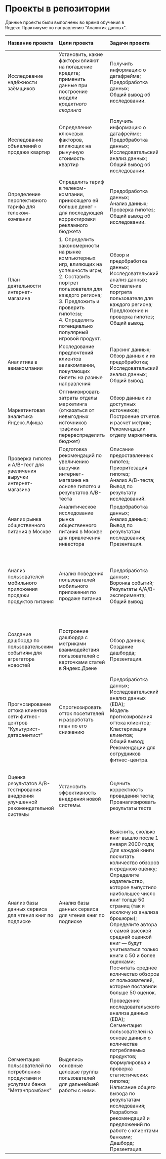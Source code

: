 # Проекты в репозитории
Данные проекты были выполнены во время обучения в Яндекс.Практикуме по направлению "Аналитик данных".

| Название проекта | Цели проекта | Задачи проекта |	Навыки и инструменты | Ссылка |
| :--------------- | :----------- | :------------- | :-------------------- | :----- |
| Исследование надёжности заёмщиков | Установить, какие факторы влияют на погашение кредита; применить данные при построение модели *кредитного скоринга*  | Получить информацию о датафрейме;</br> Предобработка данных;</br> Общий вывод об исследовании. | Python, Pandas, PyMystem3, лемматизация, предобработка данных | [bank_clients][1] |
| Исследование объявлений о продаже квартир | Определение ключевых факторов, влияющих на рынучную стоимость квартир | Получить информацию о датафрейме;</br> Предобработка данных;</br> Исследовательский анализ данных;</br> Общий вывод об исследовании. | Python, Pandas, Numpy, Matplotlib, Datetime, Collection, визуализация данных, исследовательский анализ данных, предобработка данных | [flat_project][2] |
| Определение перспективного тарифа для телеком-компании | Определить тариф в телеком-компании, приносящего ей больше денег - для последующей корректировки рекламного бюджета | Предобработка данных;</br> Анализ данных;</br> Проверка гипотез;</br> Общий вывод об исследовании. | Python, Pandas, Numpy, Matplotlib, Seaborn, Math, Scipy, описательная статистика, проверка статистических гипотез | [telekom_project][3] |
| План деятельности интернет-магазина | 1. Определить закономерности на рынке компьютерных игр, влияющих на успешность игры;</br> 2. Составить портрет пользователя для каждого региона;</br> 3. Предложить и проверить гипотезы;</br> 4. Определить потенциально популярный игровой продукт.</br> | Обзор и предобработка данных;</br> Исследовательский анализ данных;</br> Составление портрета пользователя для каждого региона;</br> Предложение и проверка гипотез;</br> Общий вывод. | Python, Pandas, Numpy, Matplotlib, Seaborn, PyMystem3, Scipy, исследовательский анализ данных, описательная статистика, предобработка данных, проверка статистических гипотез | [game_project][4] |
| Аналитика в авиакомпании | Исследование предпочтений клиентов авиакомпании, покупающих билеты на разные направления | Парсинг данных;</br> Обзор данных и их предобработка;</br> Исследовательский анализ данных;</br> Общий вывод. | Python, Pandas, Numpy, SQL, Requests, BeautifulSoup, Matplotlib, Seaborn, Basemap | [avia_project][5] |
| Маркетинговая аналитика Яндекс.Афиша | Оптимизировать затраты отделы маркетинга (отказаться от невыгодных источников трафика и перераспределить бюджет) | Обзор данных из доступных источников;</br> Построение отчетов и расчет метрик;</br> Рекомендации отделу маркетинга. | Python, Random, DateTime, Math, Pandas, Numpy, Matplotlib, Seaborn, когортный анализ, продуктовые метрики, юнит-экономика | [afisha_project][6] |
| Проверка гипотез и A/B-тест для увеличения выручки интернет-магазина | Подготовка рекомендаций по увеличению выручки интернет-магазина на основе гипотез и результатов A/B-теста | Описание предоставленных гипотез;</br> Приоритезация гипотез;</br> Анализ А/В-теста;</br> Вывод по результату исследований. | Python, Pandas, Numpy, Matplotlib, Seaborn, Scipy, Datetime, A/B-тестирование, проверка статистических гипотез | [ecommerce_project][7] |
| Анализ рынка общественного питания в Москве | Аналитическое исследование рынка общественного питания в Москве для привлечения инвестора | Предобработка данных;</br> Анализ данных;</br> Вывод по результатам исследования;</br> Презентация. | Python, Pandas, Numpy, openpyxl, Warnings, Requests, BytesIO, Plotly, визуализация данных | [cafe_project][8] |
| Анализ пользователей мобильного приложения продажи продуктов питания | Анализ поведения пользователей мобильного приложения по продаже питания | Предобработка данных;</br> Воронка событий;</br> Результаты А/А/В-эксперимента;</br> Общий вывод | Python, Pandas, Numpy, Matplotlib, Plotly, Math, Scipy, A/B-тестирование, визуализация данных, проверка статистических гипотез, продуктовые метрики, событийная аналитика | [mobile_app][9] |
| Создание дашборда по пользовательским событиям для агрегатора новостей | Построение дашборда с метриками взаимодействия пользователей с карточками статей в Яндекс.Дзене | Обзор данных;</br> Создание дашборда;</br> Презентация. | Python, PostgreSQL, SQLAlchemy, Tableau, dash, построение дашбордов, продуктовые метрики | [dzen_dash][10] |
| Прогнозирование оттока клиентов сети фитнес-центров "Культурист-датасаентист" | Cпрогнозировать отток посетителей и разработать план по его снижению | Предобработка данных;</br> Исследовательский анализ данных (EDA);</br> Модель прогнозирования оттока клиентов;</br> Кластеризация клиентов;</br> Общий вывод;</br> Рекомендации для сотрудников фитнес-центра. | Python, Pandas, Math, Numpy, Matplotlib, Seaborn, Scikit-learn, Scipy, классификация, кластеризация, машинное обучение | [gym_project][11] |
| Оценка результатов A/B-тестирования внедрения улучшенной рекомендательной системы | Установить эффективность внедрения новой системы. | Оценить корректность проведения теста;</br> Проанализировать результаты теста | Python, Pandas, Numpy, Matplotlib, Seaborn, Plotly, Scipy, A/B-тестирование, проверка статистических гипотез, событийная аналитика | [ab_project][12] |
| Анализ базы данных сервиса для чтения книг по подписке | Анализ базы данных сервиса для чтения книг по подписке | Выяснить, сколько книг вышло после 1 января 2000 года;</br> Для каждой книги посчитать количество обзоров и среднюю оценку;</br> Определите издательство, которое выпустило наибольшее число книг толще 50 страниц (так я исключу из анализа брошюры);</br> Определите автора с самой высокой средней оценкой книг — будут учитываться только книги с 50 и более оценками;</br> Посчитать среднее количество обзоров от пользователей, которые поставили больше 50 оценок.| Python, Pandas, PostgreSQL, SQLAlchemy | [books_sql][13] |
| Сегментация пользователей по потреблению продуктами и услугами банка "Метанпромбанк" |  Выделись основные целевые группы пользователей для дальнейшей работы с ними. | Проведение исследовательского анализа данных (EDA);</br> Сегментация пользователей на основе данных о количестве потребляемых продуктов;</br> Формулировка и проверка статистических гипотез;</br> Написание общего вывода по результатам исследования;</br> Разработка рекомендаций и предложений по работе с клиентами банками;</br> Дашборд;</br> Презентация. | Python, Pandas, Numpy, PyMystem3, Matplotlib, Seaborn, Scipy, Tableau, предобработка данных, лемматизация, классификация, проверка статистических гипотез, продуктовые метрики, визуализация данных, построение дашбордов | [bank_project][14]

[1]:https://github.com/StHorse/Yandex-Practicum-Projects/tree/bank_clients
[2]:https://github.com/StHorse/Yandex-Practicum-Projects/tree/flat_project
[3]:https://github.com/StHorse/Yandex-Practicum-Projects/tree/telekom_project
[4]:https://github.com/StHorse/Yandex-Practicum-Projects/tree/game_project
[5]:https://github.com/StHorse/Yandex-Practicum-Projects/tree/avia_project
[6]:https://github.com/StHorse/Yandex-Practicum-Projects/tree/afisha_project
[7]:https://github.com/StHorse/Yandex-Practicum-Projects/tree/ecommerce_project
[8]:https://github.com/StHorse/Yandex-Practicum-Projects/tree/cafe_project
[9]:https://github.com/StHorse/Yandex-Practicum-Projects/tree/mobile_app
[10]:https://github.com/StHorse/Yandex-Practicum-Projects/tree/dzen_dash
[11]:https://github.com/StHorse/Yandex-Practicum-Projects/tree/gym_project
[12]:https://github.com/StHorse/Yandex-Practicum-Projects/tree/ab_project
[13]:https://github.com/StHorse/Yandex-Practicum-Projects/tree/books_sql
[14]:https://github.com/StHorse/Yandex-Practicum-Projects/tree/bank_project
